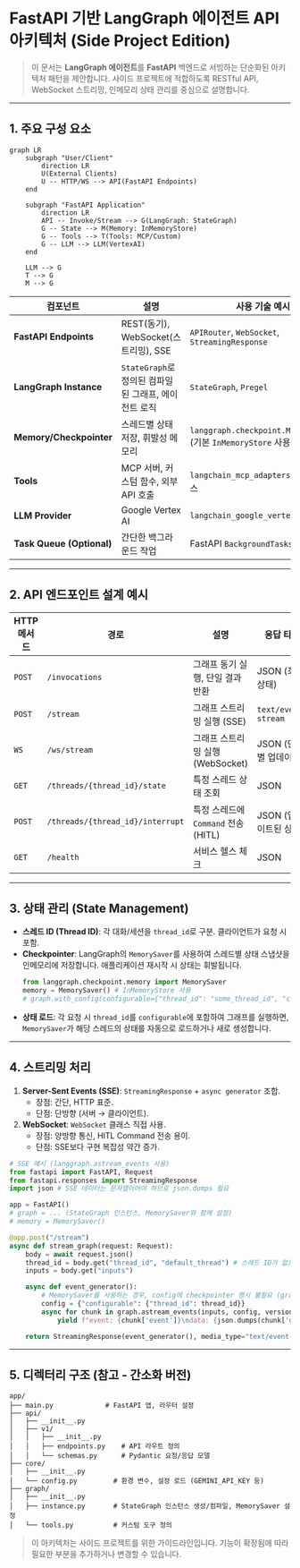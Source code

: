 # FastAPI 기반 LangGraph 에이전트 API 아키텍처 (Side Project Edition)

> 이 문서는 **LangGraph 에이전트**를 **FastAPI** 백엔드로 서빙하는 단순화된 아키텍처 패턴을 제안합니다. 사이드 프로젝트에 적합하도록 RESTful API, WebSocket 스트리밍, 인메모리 상태 관리를 중심으로 설명합니다.

---

## 1. 주요 구성 요소

```mermaid
graph LR
    subgraph "User/Client"
        direction LR
        U(External Clients)
        U -- HTTP/WS --> API(FastAPI Endpoints)
    end

    subgraph "FastAPI Application"
        direction LR
        API -- Invoke/Stream --> G(LangGraph: StateGraph)
        G -- State --> M(Memory: InMemoryStore)
        G -- Tools --> T(Tools: MCP/Custom)
        G -- LLM --> LLM(VertexAI)
    end

    LLM --> G
    T --> G
    M --> G
```

| 컴포넌트 | 설명 | 사용 기술 예시 |
| --- | --- | --- |
| **FastAPI Endpoints** | REST(동기), WebSocket(스트리밍), SSE | `APIRouter`, `WebSocket`, `StreamingResponse` |
| **LangGraph Instance** | `StateGraph`로 정의된 컴파일된 그래프, 에이전트 로직 | `StateGraph`, `Pregel` |
| **Memory/Checkpointer** | 스레드별 상태 저장, 휘발성 메모리 | `langgraph.checkpoint.MemorySaver` (기본 `InMemoryStore` 사용) |
| **Tools** | MCP 서버, 커스텀 함수, 외부 API 호출 | `langchain_mcp_adapters`, `Tool` 클래스 |
| **LLM Provider** | Google Vertex AI | `langchain_google_vertexai` |
| **Task Queue (Optional)** | 간단한 백그라운드 작업 | FastAPI `BackgroundTasks` |

---

## 2. API 엔드포인트 설계 예시

| HTTP 메서드 | 경로 | 설명 | 응답 타입 |
| --- | --- | --- | --- |
| `POST` | `/invocations` | 그래프 동기 실행, 단일 결과 반환 | JSON (최종 상태) |
| `POST` | `/stream` | 그래프 스트리밍 실행 (SSE) | `text/event-stream` |
| `WS` | `/ws/stream` | 그래프 스트리밍 실행 (WebSocket) | JSON (단계별 업데이트) |
| `GET` | `/threads/{thread_id}/state` | 특정 스레드 상태 조회 | JSON |
| `POST` | `/threads/{thread_id}/interrupt` | 특정 스레드에 `Command` 전송 (HITL) | JSON (업데이트된 상태) |
| `GET` | `/health` | 서비스 헬스 체크 | JSON |

---

## 3. 상태 관리 (State Management)

* **스레드 ID (Thread ID)**: 각 대화/세션을 `thread_id`로 구분. 클라이언트가 요청 시 포함.
* **Checkpointer**: LangGraph의 `MemorySaver`를 사용하여 스레드별 상태 스냅샷을 인메모리에 저장합니다. 애플리케이션 재시작 시 상태는 휘발됩니다.
  ```python
  from langgraph.checkpoint.memory import MemorySaver
  memory = MemorySaver() # InMemoryStore 사용
  # graph.with_config(configurable={"thread_id": "some_thread_id", "checkpointer": memory})
  ```
* **상태 로드**: 각 요청 시 `thread_id`를 `configurable`에 포함하여 그래프를 실행하면, `MemorySaver`가 해당 스레드의 상태를 자동으로 로드하거나 새로 생성합니다.

---

## 4. 스트리밍 처리

1. **Server-Sent Events (SSE)**: `StreamingResponse` + `async generator` 조합.
   * 장점: 간단, HTTP 표준.
   * 단점: 단방향 (서버 → 클라이언트).
2. **WebSocket**: `WebSocket` 클래스 직접 사용.
   * 장점: 양방향 통신, HITL Command 전송 용이.
   * 단점: SSE보다 구현 복잡성 약간 증가.

```python
# SSE 예시 (langgraph.astream_events 사용)
from fastapi import FastAPI, Request
from fastapi.responses import StreamingResponse
import json # SSE 데이터는 문자열이어야 하므로 json.dumps 필요

app = FastAPI()
# graph = ... (StateGraph 인스턴스, MemorySaver와 함께 설정)
# memory = MemorySaver()

@app.post("/stream")
async def stream_graph(request: Request):
    body = await request.json()
    thread_id = body.get("thread_id", "default_thread") # 스레드 ID가 없으면 기본값 사용
    inputs = body.get("inputs")

    async def event_generator():
        # MemorySaver를 사용하는 경우, config에 checkpointer 명시 불필요 (graph 생성 시 주입)
        config = {"configurable": {"thread_id": thread_id}}
        async for chunk in graph.astream_events(inputs, config, version="v1"):
            yield f"event: {chunk['event']}\ndata: {json.dumps(chunk['data'])}\n\n"

    return StreamingResponse(event_generator(), media_type="text/event-stream")
```

---

## 5. 디렉터리 구조 (참고 - 간소화 버전)

```
app/
├── main.py             # FastAPI 앱, 라우터 설정
├── api/
│   ├── __init__.py
│   ├── v1/
│   │   ├── __init__.py
│   │   ├── endpoints.py    # API 라우트 정의
│   │   └── schemas.py      # Pydantic 요청/응답 모델
├── core/
│   ├── __init__.py
│   └── config.py         # 환경 변수, 설정 로드 (GEMINI_API_KEY 등)
├── graph/
│   ├── __init__.py
│   ├── instance.py       # StateGraph 인스턴스 생성/컴파일, MemorySaver 설정
│   └── tools.py          # 커스텀 도구 정의
```

> 이 아키텍처는 사이드 프로젝트를 위한 가이드라인입니다. 기능이 확장됨에 따라 필요한 부분을 추가하거나 변경할 수 있습니다.
